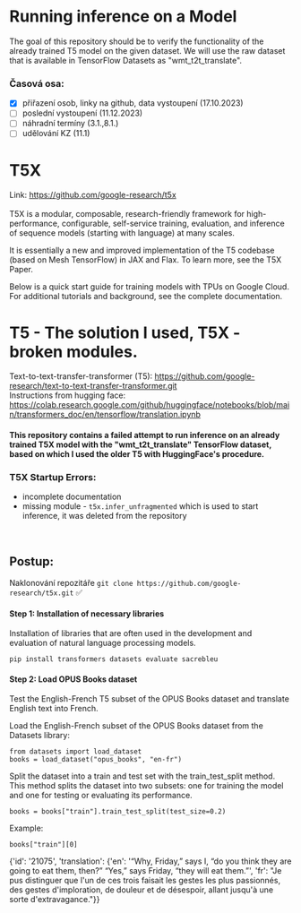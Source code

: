 # Running inference on a Model
The goal of this repository should be to verify the functionality of the already trained T5 model on the given dataset. We will use the raw dataset that is available in TensorFlow Datasets as "wmt_t2t_translate".

### Časová osa:
- [x] přiřazení osob, linky na github, data vystoupení (17.10.2023)
- [ ] poslední vystoupení (11.12.2023)
- [ ] náhradní termíny (3.1.,8.1.)
- [ ] udělování KZ (11.1)

# T5X
Link: https://github.com/google-research/t5x </br>
</br>
T5X is a modular, composable, research-friendly framework for high-performance, configurable, self-service training, evaluation, and inference of sequence models (starting with language) at many scales.

It is essentially a new and improved implementation of the T5 codebase (based on Mesh TensorFlow) in JAX and Flax. To learn more, see the T5X Paper.

Below is a quick start guide for training models with TPUs on Google Cloud. For additional tutorials and background, see the complete documentation.

# T5 - The solution I used, T5X - broken modules.
Text-to-text-transfer-transformer (T5): https://github.com/google-research/text-to-text-transfer-transformer.git</br>
Instructions from hugging face: https://colab.research.google.com/github/huggingface/notebooks/blob/main/transformers_doc/en/tensorflow/translation.ipynb

#### This repository contains a failed attempt to run inference on an already trained T5X model with the "wmt_t2t_translate" TensorFlow dataset, based on which I used the older T5 with HuggingFace's procedure.

### T5X Startup Errors:
- incomplete documentation
- missing module - ``` t5x.infer_unfragmented ``` which is used to start inference, it was deleted from the repository

</br>

## Postup: 
Naklonování repozitáře ```git clone https://github.com/google-research/t5x.git``` ✅

#### Step 1: Installation of necessary libraries
Installation of libraries that are often used in the development and evaluation of natural language processing models.
``` 
pip install transformers datasets evaluate sacrebleu
```
#### Step 2: Load OPUS Books dataset </br>
Test the English-French T5 subset of the OPUS Books dataset and translate English text into French.

Load the English-French subset of the OPUS Books dataset from the Datasets library:
```
from datasets import load_dataset
books = load_dataset("opus_books", "en-fr")
```
Split the dataset into a train and test set with the train_test_split method. This method splits the dataset into two subsets: one for training the model and one for testing or evaluating its performance.
```
books = books["train"].train_test_split(test_size=0.2)
```
Example:
```
books["train"][0]
```
{'id': '21075',
 'translation': {'en': '“Why, Friday,” says I, “do you think they are going to eat them, then?” “Yes,” says Friday, “they will eat them.”',
  'fr': "Je pus distinguer que l'un de ces trois faisait les gestes les plus passionnés, des gestes d'imploration, de douleur et de désespoir, allant jusqu'à une sorte d'extravagance."}}
















